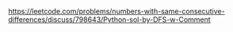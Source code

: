 https://leetcode.com/problems/numbers-with-same-consecutive-differences/discuss/798643/Python-sol-by-DFS-w-Comment